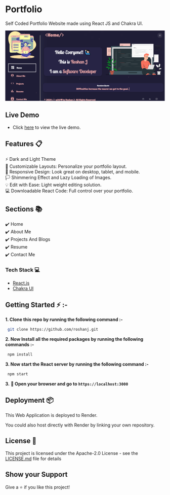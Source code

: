 # Portfolio

Self Coded Portfolio Website made using React JS and Chakra UI.


<p align="center"> 
  <kbd>
    <a href="https://roshanj-portfolio.surge.sh/" target="_blank"><img src="./images/intro.png" >
  </a>
  </kbd>
</p>

## Live Demo 

- Click [here](https://roshanj-portfolio.surge.sh/) to view the live demo.

## Features 📋

⚡️ Dark and Light Theme \
🎨 Customizable Layouts: Personalize your portfolio layout.\
📱  Responsive Design: Look great on desktop, tablet, and mobile.\
🏳️ Shimmering Effect and Lazy Loading of Images. \
💡  Edit with Ease: Light weight editing solution.\
💻 Downloadable React Code: Full control over your portfolio.


## Sections 📚

✔️ Home\
✔️ About Me\
✔️ Projects And Blogs\
✔️ Resume\
✔️ Contact Me

### Tech Stack 💻

- [React.js](https://react.dev/)
- [Chakra UI](https://chakra-ui.com/)

<!-- ## Screenshots

### Laptop Views

<p align="center"> 
  <kbd>
    <a href="https://roshanj15.onrender.com/" target="_blank"><img src="./images/laptopView.jpg">
  </a>
  </kbd>
</p> -->

<!-- ### Mobile Views

<div align="center"> 
  <kbd>
 <img src="./images/mobile-view-1.jpg" width="400" height="400">
 <img src="./images/mobile-view-2.jpg" width="400" height="400">
  </kbd>
</div> -->

## Getting Started ⚡ :-

**1. Clone this repo by running the following command :-**

```bash
 git clone https://github.com/roshanj.git
```

**2. Now Install all the required packages by running the following commands :-**

```bash
 npm install
```

**3. Now start the React server by running the following command :-**

```bash
 npm start
```

**3.** **🎉 Open your browser and go to `https://localhost:3000`**

## Deployment 📦

This Web Application is deployed to Render.

You could also host directly with Render by linking your own repository.


## License 📄
This project is licensed under the Apache-2.0 License - see the [LICENSE.md](./LICENSE) file for details


## Show your Support

Give a ⭐️ if you like this project!